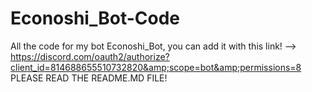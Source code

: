 # Econoshi_Bot-Code
All the code for my bot Econoshi_Bot, you can add it with this link! --> https://discord.com/oauth2/authorize?client_id=814688655510732820&amp;scope=bot&amp;permissions=8 PLEASE READ THE README.MD FILE!
